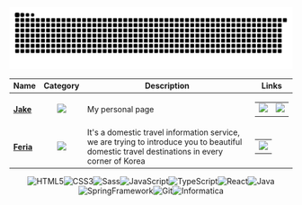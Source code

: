 <div align='center'>

![snake gif](https://github.com/iamhoonpark/iamhoonpark/blob/output/github-contribution-grid-snake.svg)

  | Name | Category | Description | Links |
  | --- | :---: | --- | --- |
  | <a href="https://iamhoonpark.github.io"><b>Jake</b></a> | ![](https://img.shields.io/badge/💻-%20Portfolio-informational?style=flat&logoColor=white&color=3498db) | My personal page | <table><tr><td> [![](https://img.shields.io/badge/-🌎-informational?style=flat&logoColor=black&color=white)](https://iamhoonpark.github.io) </td><td> [![](https://img.shields.io/badge/--informational?style=flat&logo=github&logoColor=black&color=white)](https://github.com/iamhoonpark/iamhoonpark.github.io) </td></tr></table> |
  | <a href="https://github.com/iamhoonpark/project-team-feria"><b>Feria</b></a> | ![](https://img.shields.io/badge/💻-%20Portfolio-informational?style=flat&logoColor=white&color=3498db) | It's a domestic travel information service, we are trying to introduce you to beautiful domestic travel destinations in every corner of Korea | <table><tr><td> [![](https://img.shields.io/badge/--informational?style=flat&logo=github&logoColor=black&color=white)](https://github.com/iamhoonpark/project-team-feria) </td></tr></table> |

  <div>  
    <img alt="HTML5" src="https://img.shields.io/badge/HTML-F05032?style=flat-square&logo=html5&logoColor=FFF"/><!--
    --><img alt="CSS3" src="https://img.shields.io/badge/CSS-007ACC?style=flat-square&logo=css3&logoColor=FFF"/><!--
    --><img alt="Sass" src="https://img.shields.io/badge/Sass-CA6598?style=flat-square&logo=Sass&logoColor=FFF"/><!--
    --><img alt="JavaScript" src="https://img.shields.io/badge/JavaScript-F7DF1E?style=flat-square&logo=JavaScript&logoColor=222"/><!--
    --><img alt="TypeScript" src="https://img.shields.io/badge/TypeScript-3178C6?style=flat-square&logo=TypeScript&logoColor=FFF"/><!--
    --><img alt="React" src="https://img.shields.io/badge/React-61DAFB?style=flat-square&logo=React&logoColor=333"/><!--
    --><img alt="Java" src="https://img.shields.io/badge/Java-007396?style=flat-square&logo=Java&logoColor=FFF"/><!--
    --><img alt="SpringFramework" src="https://img.shields.io/badge/Spring-6DB33F?style=flat-square&logo=Spring&logoColor=FFF"/><!--
    --><img alt="Git" src="https://img.shields.io/badge/Git-F05032?style=flat-square&logo=git&logoColor=FFF"/><!--
    --><img alt="Informatica" src="https://img.shields.io/badge/Informatica-FF7B03?style=flat-square&logo=Informatica&logoColor=FFF"/><!--
    <img alt="linux" src="https://img.shields.io/badge/linux-FCC624?style=flat-square&logo=linux&logoColor=000"/>
  </div>

    
</div>
